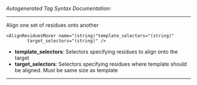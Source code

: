 _Autogenerated Tag Syntax Documentation:_

---
Align one set of residues onto another

```
<AlignResiduesMover name="(string)"template_selectors="(string)"
        target_selectors="(string)" />
```

-   **template_selectors**: Selectors specifying residues to align onto the target
-   **target_selectors**: Selectors specifying residues where template should be aligned. Must be same size as template

---
